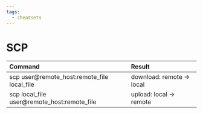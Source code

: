 ```yaml
---
tags:
  - cheatsets
---
```

# SCP

| Command                                     | Result                    |
| :------------------------------------------ | :------------------------ |
| scp user@remote_host:remote_file local_file | download: remote -> local |
| scp local_file user@remote_host:remote_file | upload: local -> remote   |

